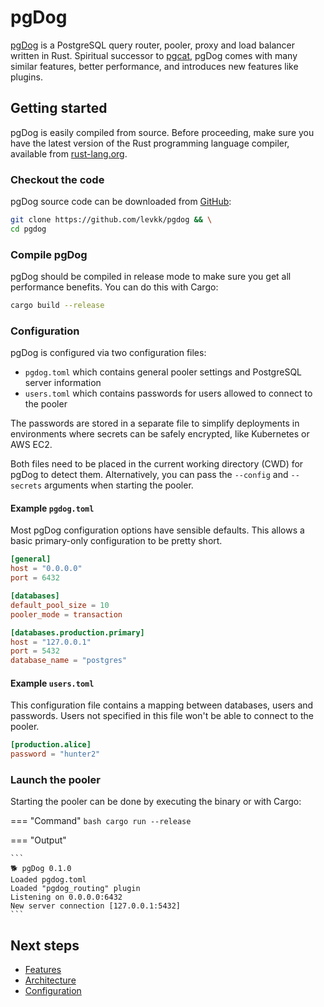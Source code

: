 # pgDog

[pgDog](https://github.com/levkk/pgdog) is a PostgreSQL query router, pooler, proxy and load balancer written in Rust. Spiritual successor to
[pgcat](https://github.com/levkk/pgcat), pgDog comes with many similar features, better performance,
 and introduces new features like plugins.

## Getting started

pgDog is easily compiled from source. Before proceeding, make sure you have the latest version of the Rust
programming language compiler, available from [rust-lang.org](https://rust-lang.org).

### Checkout the code

pgDog source code can be downloaded from [GitHub](https://github.com/levkk/pgdog):

```bash
git clone https://github.com/levkk/pgdog && \
cd pgdog
```

### Compile pgDog

pgDog should be compiled in release mode to make sure you get all performance benefits. You can do this with Cargo:

```bash
cargo build --release
```

### Configuration

pgDog is configured via two configuration files:

* `pgdog.toml` which contains general pooler settings and PostgreSQL server information
* `users.toml` which contains passwords for users allowed to connect to the pooler

The passwords are stored in a separate file to simplify deployments in environments where
secrets can be safely encrypted, like Kubernetes or AWS EC2.

Both files need to be placed in the current working directory (CWD) for pgDog to detect them. Alternatively,
you can pass the `--config` and `--secrets` arguments when starting the pooler.

#### Example `pgdog.toml`

Most pgDog configuration options have sensible defaults. This allows a basic primary-only configuration to be pretty short.

```toml
[general]
host = "0.0.0.0"
port = 6432

[databases]
default_pool_size = 10
pooler_mode = transaction

[databases.production.primary]
host = "127.0.0.1"
port = 5432
database_name = "postgres"
```

#### Example `users.toml`

This configuration file contains a mapping between databases, users and passwords. Users not specified in this file
won't be able to connect to the pooler.

```toml
[production.alice]
password = "hunter2"
```

### Launch the pooler

Starting the pooler can be done by executing the binary or with Cargo:


=== "Command"
    ```bash
    cargo run --release
    ```

=== "Output"

    ```
    🐕 pgDog 0.1.0
    Loaded pgdog.toml
    Loaded "pgdog_routing" plugin
    Listening on 0.0.0.0:6432
    New server connection [127.0.0.1:5432]
    ```

## Next steps

* [Features](features/index.md)
* [Architecture](architecture/index.md)
* [Configuration](configuration/index.md)

